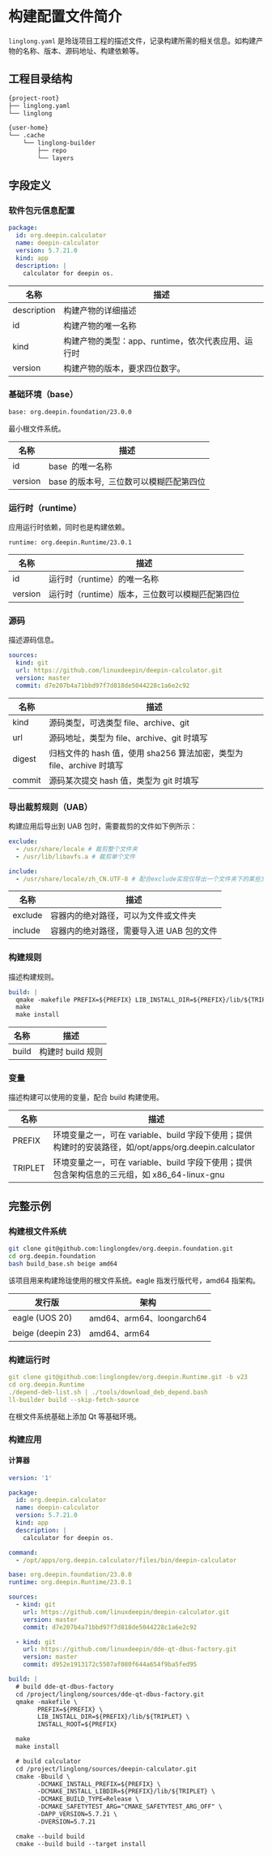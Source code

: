 <!--
SPDX-FileCopyrightText: 2023 UnionTech Software Technology Co., Ltd.

SPDX-License-Identifier: LGPL-3.0-or-later
-->

# 构建配置文件简介

`linglong.yaml` 是玲珑项目工程的描述文件，记录构建所需的相关信息。如构建产物的名称、版本、源码地址、构建依赖等。

## 工程目录结构

```bash
{project-root}
├── linglong.yaml
└── linglong

{user-home}
└── .cache
    └── linglong-builder
        ├── repo
        └── layers
```

## 字段定义

### 软件包元信息配置

```yaml
package:
  id: org.deepin.calculator
  name: deepin-calculator
  version: 5.7.21.0
  kind: app
  description: |
    calculator for deepin os.
```

| 名称        | 描述                                               |
| ----------- | -------------------------------------------------- |
| description | 构建产物的详细描述                                 |
| id          | 构建产物的唯一名称                                 |
| kind        | 构建产物的类型：app、runtime，依次代表应用、运行时 |
| version     | 构建产物的版本，要求四位数字。                     |

### 基础环境（base）

```bash
base: org.deepin.foundation/23.0.0
```

最小根文件系统。

| 名称    | 描述                                      |
| ------- | ----------------------------------------- |
| id      | base  的唯一名称                         |
| version | base 的版本号,  三位数可以模糊匹配第四位 |

### 运行时（runtime）

应用运行时依赖，同时也是构建依赖。

```text
runtime: org.deepin.Runtime/23.0.1
```

| 名称    | 描述                                            |
| ------- | ----------------------------------------------- |
| id      | 运行时（runtime）的唯一名称                     |
| version | 运行时（runtime）版本，三位数可以模糊匹配第四位 |

### 源码

描述源码信息。

```yaml
sources:
  kind: git
  url: https://github.com/linuxdeepin/deepin-calculator.git
  version: master
  commit: d7e207b4a71bbd97f7d818de5044228c1a6e2c92
```

| 名称   | 描述                                                                  |
| ------ | --------------------------------------------------------------------- |
| kind   | 源码类型，可选类型 file、archive、git                                 |
| url    | 源码地址，类型为 file、archive、git 时填写                            |
| digest | 归档文件的 hash 值，使用 sha256 算法加密，类型为 file、archive 时填写 |
| commit | 源码某次提交 hash 值，类型为 git 时填写                               |

### 导出裁剪规则（UAB）

构建应用后导出到 UAB 包时，需要裁剪的文件如下例所示：

```yaml
exclude:
  - /usr/share/locale # 裁剪整个文件夹
  - /usr/lib/libavfs.a # 裁剪单个文件

include:
  - /usr/share/locale/zh_CN.UTF-8 # 配合exclude实现仅导出一个文件夹下的某些文件
```

| 名称    | 描述                                      |
| ------- | ----------------------------------------- |
| exclude | 容器内的绝对路径，可以为文件或文件夹      |
| include | 容器内的绝对路径，需要导入进 UAB 包的文件 |

### 构建规则

描述构建规则。

```yaml
build: |
  qmake -makefile PREFIX=${PREFIX} LIB_INSTALL_DIR=${PREFIX}/lib/${TRIPLET}
  make
  make install
```

| 名称  | 描述              |
| ----- | ----------------- |
| build | 构建时 build 规则 |

### 变量

描述构建可以使用的变量，配合 build 构建使用。

| 名称    | 描述                                                                                                   |
| ------- | ------------------------------------------------------------------------------------------------------ |
| PREFIX  | 环境变量之一，可在 variable、build 字段下使用；提供构建时的安装路径，如/opt/apps/org.deepin.calculator |
| TRIPLET | 环境变量之一，可在 variable、build 字段下使用；提供包含架构信息的三元组，如 x86_64-linux-gnu           |

## 完整示例

### 构建根文件系统

```bash
git clone git@github.com:linglongdev/org.deepin.foundation.git
cd org.deepin.foundation
bash build_base.sh beige amd64
```

该项目用来构建玲珑使用的根文件系统。eagle 指发行版代号，amd64 指架构。

| 发行版            | 架构                      |
| ----------------- | ------------------------- |
| eagle (UOS 20)    | amd64、arm64、loongarch64 |
| beige (deepin 23) | amd64、arm64              |

### 构建运行时

```yaml
git clone git@github.com:linglongdev/org.deepin.Runtime.git -b v23
cd org.deepin.Runtime
./depend-deb-list.sh | ./tools/download_deb_depend.bash
ll-builder build --skip-fetch-source
```

在根文件系统基础上添加 Qt 等基础环境。

### 构建应用

#### 计算器

```yaml
version: '1'

package:
  id: org.deepin.calculator
  name: deepin-calculator
  version: 5.7.21.0
  kind: app
  description: |
    calculator for deepin os.

command:
  - /opt/apps/org.deepin.calculator/files/bin/deepin-calculator

base: org.deepin.foundation/23.0.0
runtime: org.deepin.Runtime/23.0.1

sources:
  - kind: git
    url: https://github.com/linuxdeepin/deepin-calculator.git
    version: master
    commit: d7e207b4a71bbd97f7d818de5044228c1a6e2c92

  - kind: git
    url: https://github.com/linuxdeepin/dde-qt-dbus-factory.git
    version: master
    commit: d952e1913172c5507af080f644a654f9ba5fed95

build: |
  # build dde-qt-dbus-factory
  cd /project/linglong/sources/dde-qt-dbus-factory.git
  qmake -makefile \
        PREFIX=${PREFIX} \
        LIB_INSTALL_DIR=${PREFIX}/lib/${TRIPLET} \
        INSTALL_ROOT=${PREFIX}

  make
  make install

  # build calculator
  cd /project/linglong/sources/deepin-calculator.git
  cmake -Bbuild \
        -DCMAKE_INSTALL_PREFIX=${PREFIX} \
        -DCMAKE_INSTALL_LIBDIR=${PREFIX}/lib/${TRIPLET} \
        -DCMAKE_BUILD_TYPE=Release \
        -DCMAKE_SAFETYTEST_ARG="CMAKE_SAFETYTEST_ARG_OFF" \
        -DAPP_VERSION=5.7.21 \
        -DVERSION=5.7.21

  cmake --build build
  cmake --build build --target install
```
